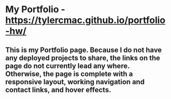 # My Portfolio - https://tylercmac.github.io/portfolio-hw/

## This is my Portfolio page. Because I do not have any deployed projects to share, the links on the page do not currently lead any where. Otherwise, the page is complete with a responsive layout, working navigation and contact links, and hover effects.


